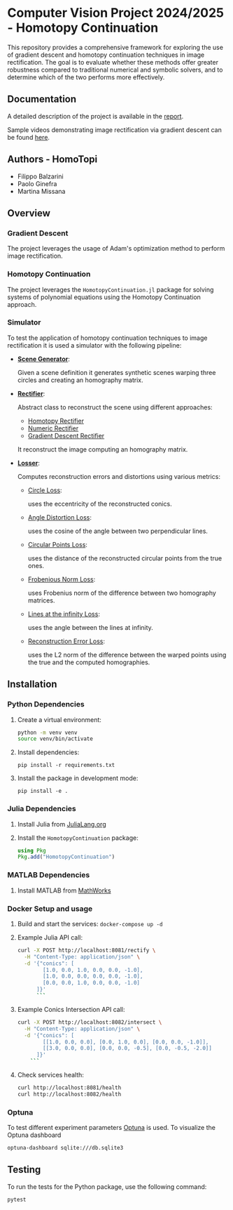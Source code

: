 # Computer Vision Project 2024/2025 - Homotopy Continuation

This repository provides a comprehensive framework for exploring the use of gradient descent and homotopy continuation techniques in image rectification. The goal is to evaluate whether these methods offer greater robustness compared to traditional numerical and symbolic solvers, and to determine which of the two performs more effectively.

## Documentation

A detailed description of the project is available in the [report](deliverables/report.pdf).

Sample videos demonstrating image rectification via gradient descent can be found [here](Notebooks\GD_tests\rectificationVideos).

## Authors - HomoTopi
* Filippo Balzarini
* Paolo Ginefra
* Martina Missana

## Overview

### Gradient Descent

The project leverages the usage of Adam's optimization method to perform image rectification.

### Homotopy Continuation

The project leverages the `HomotopyContinuation.jl` package for solving systems of polynomial equations using the Homotopy Continuation approach.


### Simulator

To test the application of homotopy continuation techniques to image rectification it is used a simulator
with the following pipeline:

- **[Scene Generator](src/HomoTopiContinuation/SceneGenerator/scene_generator.py)**:
  
  Given a scene definition it generates synthetic scenes warping three circles and creating an homography matrix.

- **[Rectifier](src/HomoTopiContinuation/Rectifier/rectifier.py)**:
  
  Abstract class to reconstruct the scene using different approaches:
    * [Homotopy Rectifier](src/HomoTopiContinuation/Rectifier/homotopyc_rectifier.py)
    * [Numeric Rectifier](src/HomoTopiContinuation/Rectifier/numeric_rectifier.py)
    * [Gradient Descent Rectifier](src/HomoTopiContinuation/Rectifier/GDRectifier.py)

  It reconstruct the image computing an homography matrix.

- **[Losser](src/HomoTopiContinuation/Losser/Losser.py)**:
  
  Computes reconstruction errors and distortions using various metrics:
    * [Circle Loss](src/HomoTopiContinuation/Losser/CircleLosser.py): 
      
      uses the eccentricity of the reconstructed conics.
    * [Angle Distortion Loss](src/HomoTopiContinuation/Losser/AngleDistortionLosser.py): 
    
      uses the cosine of the angle between two perpendicular lines.
    * [Circular Points Loss](src/HomoTopiContinuation/Losser/CPLosser.py): 
    
      uses the distance of the reconstructed  circular points from the true ones.
    * [Frobenious Norm Loss](src/HomoTopiContinuation/Losser/FrobNormLosser.py): 
    
      uses Frobenius norm of the difference between two homography matrices.
    * [Lines at the infinity Loss](src/HomoTopiContinuation/Losser/LinfLosser.py): 
    
      uses the angle between the lines at infinity.
    * [Reconstruction Error Loss](src/HomoTopiContinuation/Losser/ReconstructionErrorLosser.py): 
    
      uses the L2 norm of the difference between the warped points using the true and the computed homographies.


## Installation

### Python Dependencies

1. Create a virtual environment:
   ```bash
   python -m venv venv
   source venv/bin/activate
   ```
2. Install dependencies:

    ```pip install -r requirements.txt```

3. Install the package in development mode:

    ```pip install -e .```

### Julia Dependencies

1. Install Julia from [JuliaLang.org](https://julialang.org/)

2. Install the `HomotopyContinuation` package:
   ```julia
   using Pkg
   Pkg.add("HomotopyContinuation")
   ```

### MATLAB Dependencies
1. Install MATLAB from [MathWorks](https://it.mathworks.com/products/matlab.html)

### Docker Setup and usage

 1. Build and start the services:
    ```docker-compose up -d```

 2. Example Julia API call:

    ```bash
    curl -X POST http://localhost:8081/rectify \
      -H "Content-Type: application/json" \
      -d '{"conics": [
            [1.0, 0.0, 1.0, 0.0, 0.0, -1.0],
            [1.0, 0.0, 0.0, 0.0, 0.0, -1.0],
            [0.0, 0.0, 1.0, 0.0, 0.0, -1.0]
          ]}'
          ```

 3. Example Conics Intersection API call:

    ```bash
    curl -X POST http://localhost:8082/intersect \
      -H "Content-Type: application/json" \
      -d '{"conics": [
            [[1.0, 0.0, 0.0], [0.0, 1.0, 0.0], [0.0, 0.0, -1.0]],
            [[3.0, 0.0, 0.0], [0.0, 0.0, -0.5], [0.0, -0.5, -2.0]]
          ]}'
        ```

 4. Check services health:

    ```bash
    curl http://localhost:8081/health
    curl http://localhost:8082/health 
    ```

### Optuna

To test different experiment parameters [Optuna](https://optuna.org/) is used.
To visualize the Optuna dashboard

```bash
optuna-dashboard sqlite:///db.sqlite3
```

## Testing

To run the tests for the Python package, use the following command:

```bash
pytest
```